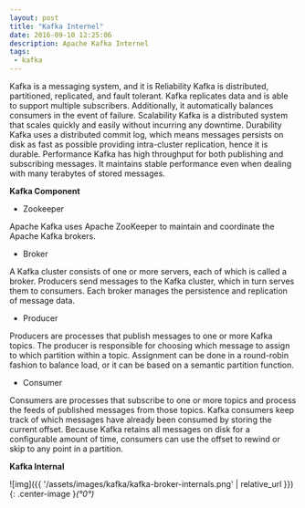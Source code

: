 ```yaml
---
layout: post
title: "Kafka Internel"
date: 2016-09-10 12:25:06
description: Apache Kafka Internel
tags: 
 - kafka
---
```


Kafka is a messaging system, and it is
Reliability Kafka is distributed, partitioned, replicated, and fault tolerant. Kafka replicates data and is able to support multiple subscribers. Additionally, it automatically balances consumers in the event of failure.
Scalability Kafka is a distributed system that scales quickly and easily without incurring any downtime.
Durability Kafka uses a distributed commit log, which means messages persists on disk as fast as possible providing intra-cluster replication, hence it is durable.
Performance Kafka has high throughput for both publishing and subscribing messages. It maintains stable performance even when dealing with many terabytes of stored messages.


**Kafka Component**

 - Zookeeper

 Apache Kafka uses Apache ZooKeeper to maintain and coordinate the Apache Kafka brokers.

 - Broker

 A Kafka cluster consists of one or more servers, each of which is called a broker. Producers send messages to the Kafka cluster, which in turn serves them to consumers. Each broker manages the persistence and replication of message data.

 - Producer

 Producers are processes that publish messages to one or more Kafka topics. The producer is responsible for choosing which message to assign to which partition within a topic. Assignment can be done in a round-robin fashion to balance load, or it can be based on a semantic partition function.

 - Consumer

 Consumers are processes that subscribe to one or more topics and process the feeds of published messages from those topics. Kafka consumers keep track of which messages have already been consumed by storing the current offset. Because Kafka retains all messages on disk for a configurable amount of time, consumers can use the offset to rewind or skip to any point in a partition.


**Kafka Internal**

![img]({{ '/assets/images/kafka/kafka-broker-internals.png' | relative_url }}){: .center-image }*(°0°)*
